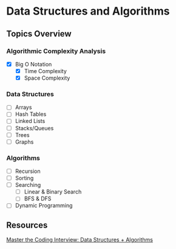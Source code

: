 # Data Structures and Algorithms

## Topics Overview

### Algorithmic Complexity Analysis

- [x] Big O Notation
  - [x] Time Complexity
  - [x] Space Complexity

### Data Structures

- [ ] Arrays
- [ ] Hash Tables
- [ ] Linked Lists
- [ ] Stacks/Queues
- [ ] Trees
- [ ] Graphs

### Algorithms

- [ ] Recursion
- [ ] Sorting
- [ ] Searching
  - [ ] Linear & Binary Search
  - [ ] BFS & DFS
- [ ] Dynamic Programming

## Resources

[Master the Coding Interview: Data Structures + Algorithms](https://www.udemy.com/course/master-the-coding-interview-data-structures-algorithms/?couponCode=GENAISALE24)
